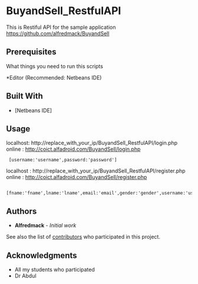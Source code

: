 # BuyandSell_RestfulAPI

This is Restiful API for the sample application https://github.com/alfredmack/BuyandSell


## Prerequisites

What things you need to run this scripts

*Editor (Recommended: Netbeans IDE)


## Built With

* [Netbeans IDE]


## Usage

 localhost: http://replace_with_your_ip/BuyandSell_RestfulAPI/login.php
 online   : http://coict.alfadroid.com/BuyandSell/login.php
```console
 [username:'username',password:'password']
```
localhost : http://replace_with_your_ip/BuyandSell_RestfulAPI/register.php
online    : http://coict.alfadroid.com/BuyandSell/register.php

```console
  [fname:'fname',lname:'lname',email:'email',gender:'gender',username:'user',password:'pass']
```
 

## Authors

* **Alfredmack** - *Initial work* 

See also the list of [contributors](https://github.com/alfredmack/BuyandSell_RestfulAPI/graphs/contributors) who participated in this project.



## Acknowledgments

* All my students who participated 
* Dr Abdul


